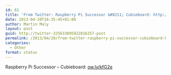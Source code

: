 ```yaml
---
id: 61
title: 'From Twitter: Raspberry Pi Successor &#8211; Cubieboard: http://t.co/F&#8230;'
date: 2013-04-20T16:35:45+01:00
author: Martin Maly
layout: post
guid: http://twitter-325633895922016257-post
permalink: /2013/04/20/from-twitter-raspberry-pi-successor-cubieboard-httpt-cof/
categories:
  - Other
format: status
---
```

Raspberry Pi Successor &#8211; Cubieboard: [ow.ly/kfG2e](http://ow.ly/kfG2e)